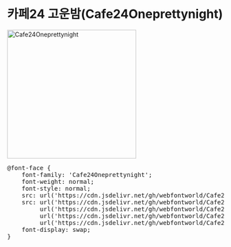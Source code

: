 # 카페24 고운밤(Cafe24Oneprettynight)

<a href="https://wess.tistory.com" target="_blank">
    <img src="https://webfontworld.github.io/Cafe24Oneprettynight/Cafe24Oneprettynight.jpg" alt="Cafe24Oneprettynight" style="width:300px">
</a>
<pre>
@font-face {
    font-family: 'Cafe24Oneprettynight';
    font-weight: normal;
    font-style: normal;
    src: url('https://cdn.jsdelivr.net/gh/webfontworld/Cafe24Oneprettynight/Cafe24Oneprettynight.eot');
    src: url('https://cdn.jsdelivr.net/gh/webfontworld/Cafe24Oneprettynight/Cafe24Oneprettynight.eot?#iefix') format('embedded-opentype'),
         url('https://cdn.jsdelivr.net/gh/webfontworld/Cafe24Oneprettynight/Cafe24Oneprettynight.woff2') format('woff2'),
         url('https://cdn.jsdelivr.net/gh/webfontworld/Cafe24Oneprettynight/Cafe24Oneprettynight.woff') format('woff'),
         url('https://cdn.jsdelivr.net/gh/webfontworld/Cafe24Oneprettynight/Cafe24Oneprettynight.ttf') format("truetype");
    font-display: swap;
}
</pre>
